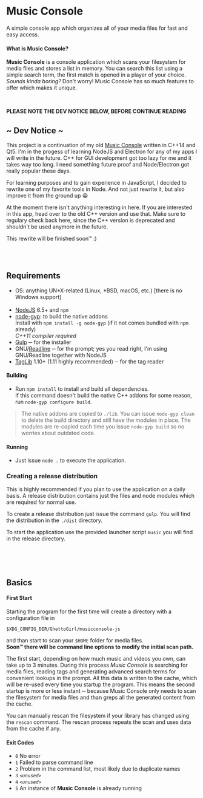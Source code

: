 # Music Console

A simple console app which organizes all of your media files for fast and easy access.

#### What is Music Console?

**Music Console** is a console application which scans your filesystem for media files and stores a list in memory. You can search this list using a simple search term, the first match is opened in a player of your choice.</br>
*Sounds kinda boring?* Don't worry! Music Console has so much features to offer which makes it unique.

</br>

**PLEASE NOTE THE DEV NOTICE BELOW, BEFORE CONTINUE READING**

## ~ Dev Notice ~

This project is a continuation of my old [Music Console](https://github.com/GhettoGirl/MusicConsole) written in C++14 and Qt5. I'm in the progess of learning NodeJS and Electron for any of my apps I will write in the future. C++ for GUI development got too lazy for me and it takes way too long. I need something future proof and Node/Electron got really popular these days.

For learning purposes and to gain experience in JavaScript, I decided to rewrite one of my favorite tools in Node. And not just rewrite it, but also improve it from the ground up :grinning:

At the moment there isn't anything interesting in here. If you are interested in this app, head over to the old C++ version and use that. Make sure to regulary check back here, since the C++ version is deprecated and shouldn't be used anymore in the future.

This rewrite will be finished soon™ :)

</br></br>


## Requirements

 - OS: anything UN*X-related (Linux, *BSD, macOS, etc.) [there is no Windows support]
</br></br>
 - [NodeJS](https://www.nodejs.org) 6.5+ and `npm`
 - [node-gyp](https://github.com/nodejs/node-gyp): to build the native addons </br>
   Install with `npm install -g node-gyp` (if it not comes bundled with `npm` already) </br>
   *C++11 compiler required*
 - [Gulp](https://www.npmjs.com/package/gulp) ─ for the installer
 - GNU/[Readline](http://ftp.gnu.org/gnu/readline/) ─ for the prompt; yes you read right, I'm using GNU/Readline together with NodeJS
 - [TagLib](https://taglib.github.io/) 1.10+ (1.11 highly recommended) ─ for the tag reader

#### Building

 - Run `npm install` to install and build all dependencies. </br>
   If this command doesn't build the native C++ addons for some reason, run `node-gyp configure build`.

> The native addons are copied to `./lib`. You can issue `node-gyp clean` to delete the build directory and still have the modules in place. The modules are re-copied each time you issue `node-gyp build` so no worries about outdated code.

#### Running

 - Just issue `node .` to execute the application.

### Creating a release distribution

This is highly recommended if you plan to use the application on a daily basis. A release distribution contains just the files and node modules which are required for normal use.

To create a release distribution just issue the command `gulp`. You will find the distribution in the `./dist` directory.

To start the application use the provided launcher script `music` you will find in the release directory.

</br></br></br>


## Basics

#### First Start

Starting the program for the first time will create a directory with a configuration file in
```
$XDG_CONFIG_DIR/GhettoGirl/musicconsole-js
```
and than start to scan your `$HOME` folder for media files. </br>
**Soon™ there will be command line options to modify the initial scan path.**

The first start, depending on how much music and videos you own, can take up to 3 minutes.
During this process *Music Console* is searching for media files, reading tags and generating advanced
search terms for convenient lookups in the prompt. All this data is written to the cache,
which will be re-used every time you startup the program. This means the second startup
is more or less instant ─ because Music Console only needs to scan the filesystem for media
files and than greps all the generated content from the cache.

You can manually rescan the filesystem if your library has changed using the `rescan` command.
The rescan process repeats the scan and uses data from the cache if any.

#### Exit Codes

 - `0` No error
 - `1` Failed to parse command line
 - `2` Problem in the command list, most likely due to duplicate names
 - `3` *`<unused>`*
 - `4` *`<unused>`*
 - `5` An instance of **Music Console** is already running

